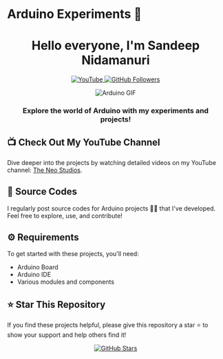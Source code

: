 # Arduino Experiments 🚀

<h1 align="center">Hello everyone, I'm Sandeep Nidamanuri</h1>

<p align="center">
  <a href="https://www.youtube.com/@theneostudios" target="_blank">
    <img src="https://img.shields.io/badge/YouTube-The%20Neo%20Studios-red?style=for-the-badge&logo=youtube" alt="YouTube">
  </a>
  <a href="https://github.com/SandeepNidamanuri" target="_blank">
    <img src="https://img.shields.io/github/followers/SandeepNidamanuri?style=for-the-badge" alt="GitHub Followers">
  </a>
</p>

<p align="center">
  <img src="https://media.giphy.com/media/ZVik7pBtu9dNS/giphy.gif" alt="Arduino GIF">
</p>

<h3 align="center">Explore the world of Arduino with my experiments and projects!</h3>

## 📺 Check Out My YouTube Channel
Dive deeper into the projects by watching detailed videos on my YouTube channel: 
<a href="https://www.youtube.com/@theneostudios" target="_blank">The Neo Studios</a>.

## 📂 Source Codes
I regularly post source codes for Arduino projects 🧑‍💻 that I've developed. Feel free to explore, use, and contribute!

## ⚙️ Requirements
To get started with these projects, you'll need:
- Arduino Board
- Arduino IDE
- Various modules and components

## ⭐ Star This Repository
If you find these projects helpful, please give this repository a star ⭐ to show your support and help others find it!

<p align="center">
  <a href="https://github.com/neosandeep24/ArduinoExperiments" target="_blank">
    <img src="https://img.shields.io/github/stars/neosandeep24/ArduinoExperiments?style=social" alt="GitHub Stars">
  </a>
</p>
